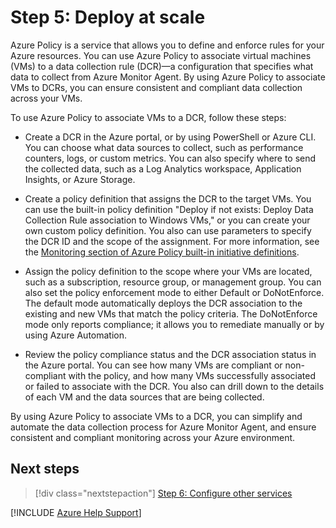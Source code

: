 # Step 5: Deploy at scale

Azure Policy is a service that allows you to define and enforce rules for your Azure resources. You can use Azure Policy to associate virtual machines (VMs) to a data collection rule (DCR)&mdash;a configuration that specifies what data to collect from Azure Monitor Agent. By using Azure Policy to associate VMs to DCRs, you can ensure consistent and compliant data collection across your VMs.

To use Azure Policy to associate VMs to a DCR, follow these steps:

- Create a DCR in the Azure portal, or by using PowerShell or Azure CLI. You can choose what data sources to collect, such as performance counters, logs, or custom metrics. You can also specify where to send the collected data, such as a Log Analytics workspace, Application Insights, or Azure Storage.

- Create a policy definition that assigns the DCR to the target VMs. You can use the built-in policy definition "Deploy if not exists: Deploy Data Collection Rule association to Windows VMs," or you can create your own custom policy definition. You also can use parameters to specify the DCR ID and the scope of the assignment. For more information, see the [Monitoring section of Azure Policy built-in initiative definitions](/azure/governance/policy/samples/built-in-initiatives#monitoring).

- Assign the policy definition to the scope where your VMs are located, such as a subscription, resource group, or management group. You can also set the policy enforcement mode to either Default or DoNotEnforce. The default mode automatically deploys the DCR association to the existing and new VMs that match the policy criteria. The DoNotEnforce mode only reports compliance; it allows you to remediate manually or by using Azure Automation.

- Review the policy compliance status and the DCR association status in the Azure portal. You can see how many VMs are compliant or non-compliant with the policy, and how many VMs successfully associated or failed to associate with the DCR. You also can drill down to the details of each VM and the data sources that are being collected.

By using Azure Policy to associate VMs to a DCR, you can simplify and automate the data collection process for Azure Monitor Agent, and ensure consistent and compliant monitoring across your Azure environment.

## Next steps

> [!div class="nextstepaction"]
> [Step 6: Configure other services](step-6-configure-other-services.md)

[!INCLUDE [Azure Help Support](../../../../includes/azure-help-support.md)]
